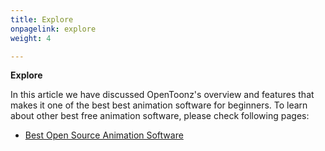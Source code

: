 ```yaml
---
title: Explore
onpagelink: explore
weight: 4

---
```


**Explore**

In this article we have discussed OpenToonz's overview and features that makes it one of the best best animation software for beginners. To learn about other best free animation software, please check following pages:

- [Best Open Source Animation Software](/animation-software)
 